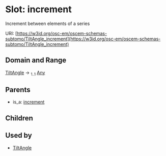 
# Slot: increment

Increment between elements of a series

URI: [https://w3id.org/osc-em/oscem-schemas-subtomo/TiltAngle_increment](https://w3id.org/osc-em/oscem-schemas-subtomo/TiltAngle_increment)


## Domain and Range

[TiltAngle](TiltAngle.md) &#8594;  <sub>1..1</sub> [Any](Any.md)

## Parents

 *  is_a: [increment](increment.md)

## Children


## Used by

 * [TiltAngle](TiltAngle.md)
